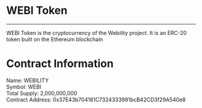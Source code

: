 # WEBI Token
---
WEBI Token is the cryptocurrency of the Webility project. It is an ERC-20 token built on the Ethereum blockchain

# Contract Information

Name: WEBILITY  
Symbol: WEBI  
Total Supply: 2,000,000,000  
Contract Address: 0x37E43b704181C7324333991bcB42CD3f29A540e8
